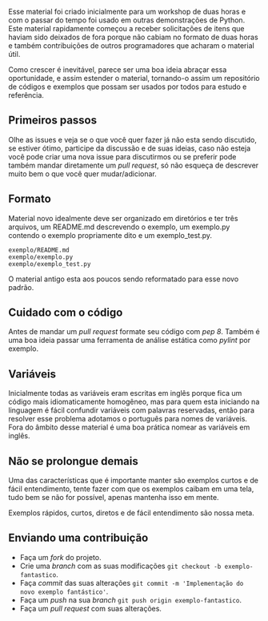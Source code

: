 Esse material foi criado inicialmente para um workshop de duas horas e com o passar do tempo foi usado em outras demonstrações de Python. Este material rapidamente começou a receber solicitações de itens que haviam sido deixados de fora porque não cabiam no formato de duas horas e também contribuições de outros programadores que acharam o material útil.

Como crescer é inevitável, parece ser uma boa ideia abraçar essa oportunidade, e assim estender o material, tornando-o assim um repositório de códigos e exemplos que possam ser usados por todos para estudo e referência.

## Primeiros passos

Olhe as issues e veja se o que você quer fazer já não esta sendo discutido, se estiver ótimo, participe da discussão e de suas ideias, caso não esteja você pode criar uma nova issue para discutirmos ou se preferir pode também mandar diretamente um _pull request_, só não esqueça de descrever muito bem o que você quer mudar/adicionar.

## Formato

Material novo idealmente deve ser organizado em diretórios e ter três arquivos, um README.md descrevendo o exemplo, um exemplo.py contendo o exemplo propriamente dito e um exemplo_test.py.

```
exemplo/README.md
exemplo/exemplo.py
exemplo/exemplo_test.py
```

O material antigo esta aos poucos sendo reformatado para esse novo padrão.

## Cuidado com o código

Antes de mandar um _pull request_ formate seu código com _pep 8_. Também é uma boa ideia passar uma ferramenta de análise estática como _pylint_ por exemplo.

## Variáveis 

Inicialmente todas as variáveis eram escritas em inglês porque fica um código mais idiomaticamente homogêneo, mas para quem esta iniciando na linguagem é fácil confundir variáveis com palavras reservadas, então para resolver esse problema adotamos o português para nomes de variáveis. Fora do âmbito desse material é uma boa prática nomear as variáveis em inglês.


## Não se prolongue demais

Uma das características que é importante manter são exemplos curtos e de fácil entendimento, tente fazer com que os exemplos caibam em uma tela, tudo bem se não for possível, apenas mantenha isso em mente.

Exemplos rápidos, curtos, diretos e de fácil entendimento são nossa meta.

## Enviando uma contribuição

- Faça um _fork_ do projeto.
- Crie uma _branch_ com as suas modificações `git checkout -b exemplo-fantastico`.
- Faça _commit_ das suas alterações `git commit -m 'Implementação do novo exemplo fantástico'`.
- Faça um _push_ na sua _branch_ `git push origin exemplo-fantastico`.
- Faça um _pull request_ com suas alterações.
